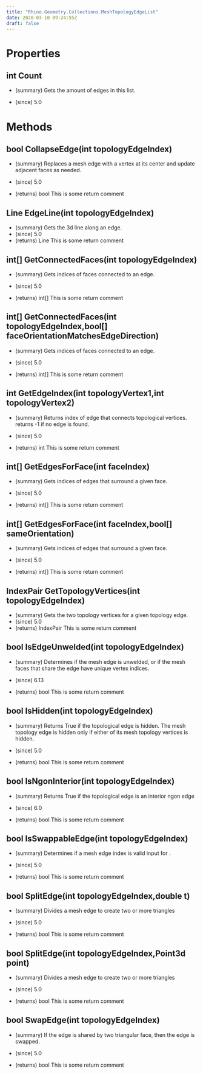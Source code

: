 ```yaml
---
title: "Rhino.Geometry.Collections.MeshTopologyEdgeList"
date: 2020-03-10 09:24:55Z
draft: false
---
```


# Properties
## int Count
- (summary) 
     Gets the amount of edges in this list.
     
- (since) 5.0
# Methods
## bool CollapseEdge(int topologyEdgeIndex)
- (summary) 
     Replaces a mesh edge with a vertex at its center and update adjacent faces as needed.
     
- (since) 5.0
- (returns) bool This is some return comment
## Line EdgeLine(int topologyEdgeIndex)
- (summary) Gets the 3d line along an edge.
- (since) 5.0
- (returns) Line This is some return comment
## int[] GetConnectedFaces(int topologyEdgeIndex)
- (summary) 
     Gets indices of faces connected to an edge.
     
- (since) 5.0
- (returns) int[] This is some return comment
## int[] GetConnectedFaces(int topologyEdgeIndex,bool[] faceOrientationMatchesEdgeDirection)
- (summary) 
     Gets indices of faces connected to an edge.
     
- (since) 5.0
- (returns) int[] This is some return comment
## int GetEdgeIndex(int topologyVertex1,int topologyVertex2)
- (summary) 
     Returns index of edge that connects topological vertices. 
     returns -1 if no edge is found.
     
- (since) 5.0
- (returns) int This is some return comment
## int[] GetEdgesForFace(int faceIndex)
- (summary) 
     Gets indices of edges that surround a given face.
     
- (since) 5.0
- (returns) int[] This is some return comment
## int[] GetEdgesForFace(int faceIndex,bool[] sameOrientation)
- (summary) 
     Gets indices of edges that surround a given face.
     
- (since) 5.0
- (returns) int[] This is some return comment
## IndexPair GetTopologyVertices(int topologyEdgeIndex)
- (summary) Gets the two topology vertices for a given topology edge.
- (since) 5.0
- (returns) IndexPair This is some return comment
## bool IsEdgeUnwelded(int topologyEdgeIndex)
- (summary) 
     Determines if the mesh edge is unwelded, or if the mesh faces that share the edge have unique vertex indices.
     
- (since) 6.13
- (returns) bool This is some return comment
## bool IsHidden(int topologyEdgeIndex)
- (summary) 
     Returns True if the topological edge is hidden. The mesh topology
     edge is hidden only if either of its mesh topology vertices is hidden.
     
- (since) 5.0
- (returns) bool This is some return comment
## bool IsNgonInterior(int topologyEdgeIndex)
- (summary) 
     Returns True if the topological edge is an interior ngon edge
     
- (since) 6.0
- (returns) bool This is some return comment
## bool IsSwappableEdge(int topologyEdgeIndex)
- (summary) 
     Determines if a mesh edge index is valid input for .
     
- (since) 5.0
- (returns) bool This is some return comment
## bool SplitEdge(int topologyEdgeIndex,double t)
- (summary) 
     Divides a mesh edge to create two or more triangles
     
- (since) 5.0
- (returns) bool This is some return comment
## bool SplitEdge(int topologyEdgeIndex,Point3d point)
- (summary) 
     Divides a mesh edge to create two or more triangles
     
- (since) 5.0
- (returns) bool This is some return comment
## bool SwapEdge(int topologyEdgeIndex)
- (summary) 
     If the edge is shared by two triangular face, then the edge is swapped.
     
- (since) 5.0
- (returns) bool This is some return comment
